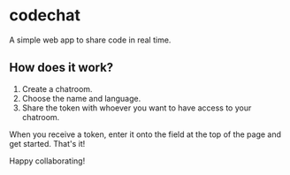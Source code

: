 # codechat
A simple web app to share code in real time.

## How does it work?

1. Create a chatroom. 
2. Choose the name and language.
3. Share the token with whoever you want to have access to your chatroom.

When you receive a token, enter it onto the field at the top of the page and get started.
That's it!

Happy collaborating!
